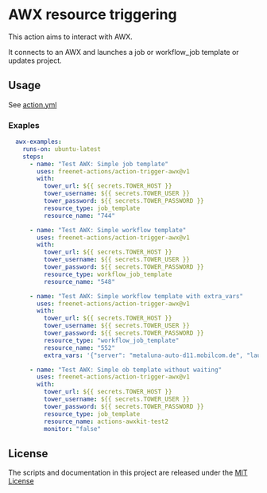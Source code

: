 # AWX resource triggering

This action aims to interact with AWX.

It connects to an AWX and launches a job or workflow_job template or updates project.

## Usage

See [action.yml](action.yml)

### Exaples

```yaml
  awx-examples:
    runs-on: ubuntu-latest
    steps:
      - name: "Test AWX: Simple job template"
        uses: freenet-actions/action-trigger-awx@v1
        with:
          tower_url: ${{ secrets.TOWER_HOST }}
          tower_username: ${{ secrets.TOWER_USER }}
          tower_password: ${{ secrets.TOWER_PASSWORD }}
          resource_type: job_template
          resource_name: "744"

      - name: "Test AWX: Simple workflow template"
        uses: freenet-actions/action-trigger-awx@v1
        with:
          tower_url: ${{ secrets.TOWER_HOST }}
          tower_username: ${{ secrets.TOWER_USER }}
          tower_password: ${{ secrets.TOWER_PASSWORD }}
          resource_type: workflow_job_template
          resource_name: "548"

      - name: "Test AWX: Simple workflow template with extra_vars"
        uses: freenet-actions/action-trigger-awx@v1
        with:
          tower_url: ${{ secrets.TOWER_HOST }}
          tower_username: ${{ secrets.TOWER_USER }}
          tower_password: ${{ secrets.TOWER_PASSWORD }}
          resource_type: "workflow_job_template"
          resource_name: "552"
          extra_vars: '{"server": "metaluna-auto-d11.mobilcom.de", "launched_by": "My Name"}'          

      - name: "Test AWX: Simple ob template without waiting"
        uses: freenet-actions/action-trigger-awx@v1
        with:
          tower_url: ${{ secrets.TOWER_HOST }}
          tower_username: ${{ secrets.TOWER_USER }}
          tower_password: ${{ secrets.TOWER_PASSWORD }}
          resource_type: job_template
          resource_name: actions-awxkit-test2
          monitor: "false"
```

## License
The scripts and documentation in this project are released under the [MIT License](License)
